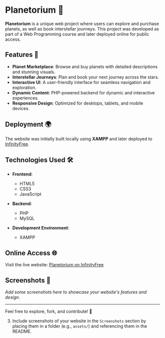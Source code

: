 # Planetorium 🌌  

**Planetorium** is a unique web project where users can explore and purchase planets, as well as book interstellar journeys. This project was developed as part of a Web Programming course and later deployed online for public access.  

## Features 🚀  

- **Planet Marketplace**: Browse and buy planets with detailed descriptions and stunning visuals.  
- **Interstellar Journeys**: Plan and book your next journey across the stars.  
- **Interactive UI**: A user-friendly interface for seamless navigation and exploration.  
- **Dynamic Content**: PHP-powered backend for dynamic and interactive experiences.  
- **Responsive Design**: Optimized for desktops, tablets, and mobile devices.  

## Deployment 🌍  

The website was initially built locally using **XAMPP** and later deployed to [InfinityFree](https://www.infinityfree.net/).  

## Technologies Used 🛠️  

- **Frontend**:  
  - HTML5  
  - CSS3  
  - JavaScript  

- **Backend**:  
  - PHP  
  - MySQL  

- **Development Environment**:  
  - XAMPP  

## Online Access 🌐  

Visit the live website: [Planetorium on InfinityFree](http://dokhang.ct.ws/)  

## Screenshots 📸  

_Add some screenshots here to showcase your website's features and design._  

---  

Feel free to explore, fork, and contribute! 🌟 

3. Include screenshots of your website in the `Screenshots` section by placing them in a folder (e.g., `assets/`) and referencing them in the README.
